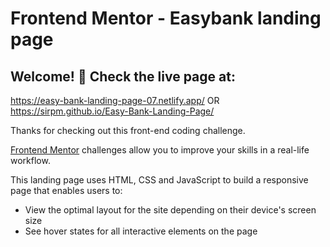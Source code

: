 # Frontend Mentor - Easybank landing page

## Welcome! 👋 Check the live page at: 
https://easy-bank-landing-page-07.netlify.app/ 
OR https://sirpm.github.io/Easy-Bank-Landing-Page/

Thanks for checking out this front-end coding challenge.

[Frontend Mentor](https://www.frontendmentor.io) challenges allow you to improve your skills in a real-life workflow.

This landing page uses HTML, CSS and JavaScript to build a responsive page that enables users to:

- View the optimal layout for the site depending on their device's screen size
- See hover states for all interactive elements on the page
